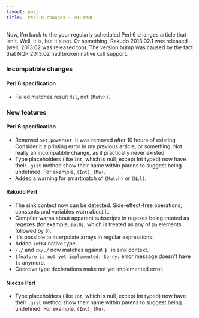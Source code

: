 ```yaml
---
layout: post
title:  Perl 6 changes - 2013W08
---
```

Now, I'm back to the your regularly scheduled Perl 6 changes article
that isn't. Well, it is, but it's not. Or something. Rakudo 2013.02.1
was released (well, 2013.02 was released too). The version bump was
caused by the fact that NQP 2013.02 had broken native call support.

### Incompatible changes
#### Perl 6 specification
* Failed matches result `Nil`, not `(Match)`.

### New features
#### Perl 6 specification
* Removed `Set.powerset`. It was removed after 10 hours of existing.
  Consider it a printing error in my previous article, or something.
  Not really an incompatible change, as it practically never existed.
* Type placeholders (like `Int`, which is null, except Int typed)
  now have their `.gist` method show their name within parens to
  suggest being undefined. For example, `(Int)`, `(Mu)`.
* Added a warning for smartmatch of `(Match)` or `(Nil)`.

#### Rakudo Perl
* The sink context now can be detected. Side-effect-free operations,
  constants and variables warn about it.
* Compiler warns about apparent subscripts in regexes being treated
  as regexes (for example, `@a[0]`, which is treated as any of `@a`
  elements followed by `0`).
* It's possible to interpolate arrays in regular expressions.
* Added `int64` native type.
* `/./` and `rx/./` now matches against `$_` in sink context.
* `$feature is not yet implemented. Sorry.` error message doesn't have
  `is` anymore.
* Coercive type declarations make not yet implemented error.

#### Niecza Perl
* Type placeholders (like `Int`, which is null, except Int typed)
  now have their `.gist` method show their name within parens to
  suggest being undefined. For example, `(Int)`, `(Mu)`.
